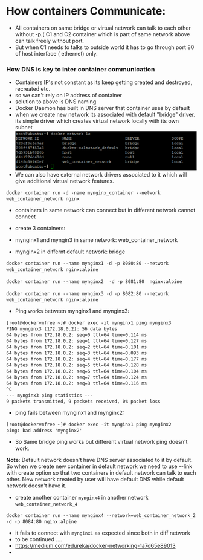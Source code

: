
# How containers Communicate:

- All containers on same bridge or virtual network can talk to each other without -p.( C1 and C2 container which is part of same network above can talk freely without port. 
- But when C1 needs to talks to outside world it has to go through port 80 of host interface ( ethernet) only.


### How DNS is key to inter container communication

- Containers IP's not constant as its keep getting created and destroyed, recreated etc.
-  so we can't rely on IP address of container
- solution to above is DNS naming
- Docker Daemon has built in DNS server that container uses by default
- when we create new network its associated with default "bridge" driver. its simple driver which creates virtual network locally with its own subnet
  ![img_7.png](../images/1_1.11.0_4.png)
- We can also have external network drivers associated to it which will give additional virtual network features.

```text
docker container run -d -name mynginx_container --network  web_container_network nginx 
```
- containers in same network can connect but in different network cannot connect

- create 3 containers:
- mynginx1 and myngin3 in same network: web_container_network
- mynginx2 in differnt default network: bridge


```text
docker container run --name mynginx1 -d -p 8080:80 --network web_container_network nginx:alpine

docker container run --name mynginx2  -d -p 8081:80  nginx:alpine

docker container run --name mynginx3 -d -p 8082:80 --network web_container_network nginx:alpine
```
- Ping works between mynginx1 and mynginx3:
```text
[root@dockervmfree ~]# docker exec -it mynginx1 ping mynginx3
PING mynginx3 (172.18.0.2): 56 data bytes
64 bytes from 172.18.0.2: seq=0 ttl=64 time=0.114 ms
64 bytes from 172.18.0.2: seq=1 ttl=64 time=0.127 ms
64 bytes from 172.18.0.2: seq=2 ttl=64 time=0.101 ms
64 bytes from 172.18.0.2: seq=3 ttl=64 time=0.093 ms
64 bytes from 172.18.0.2: seq=4 ttl=64 time=0.177 ms
64 bytes from 172.18.0.2: seq=5 ttl=64 time=0.128 ms
64 bytes from 172.18.0.2: seq=6 ttl=64 time=0.104 ms
64 bytes from 172.18.0.2: seq=7 ttl=64 time=0.124 ms
64 bytes from 172.18.0.2: seq=8 ttl=64 time=0.116 ms
^C
--- mynginx3 ping statistics ---
9 packets transmitted, 9 packets received, 0% packet loss

```

- ping fails between mynginx1 and mynginx2:

```text
[root@dockervmfree ~]# docker exec -it mynginx1 ping mynginx2
ping: bad address 'mynginx2'

```
- So Same bridge ping works but different virtual network ping doesn't work.

**Note**: Default network doesn't have DNS server associated to it by default. So when we create new container in default network we need to use --link with create option so that two containers in default network can talk to each other.
New network created by user will have default DNS while default network doesn't have it.

- create another container `mynginx4` in another network `web_container_network_4`
```text
docker container run --name mynginx4 --network=web_container_network_2 -d -p 8084:80 nginx:alpine
```

- it fails to connect with `mynginx1` as expected since both in diff network
- to be continued ....
- https://medium.com/edureka/docker-networking-1a7d65e89013
- 
